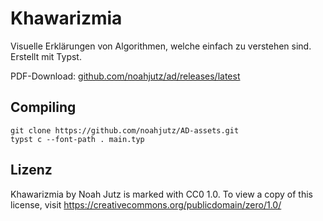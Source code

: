 # Khawarizmia

Visuelle Erklärungen von Algorithmen, welche einfach zu verstehen sind. Erstellt mit Typst.

PDF-Download: [github.com/noahjutz/ad/releases/latest](https://github.com/noahjutz/ad/releases/latest)

## Compiling

```
git clone https://github.com/noahjutz/AD-assets.git
typst c --font-path . main.typ
```

## Lizenz

Khawarizmia by Noah Jutz is marked with CC0 1.0. To view a copy of this license, visit https://creativecommons.org/publicdomain/zero/1.0/
